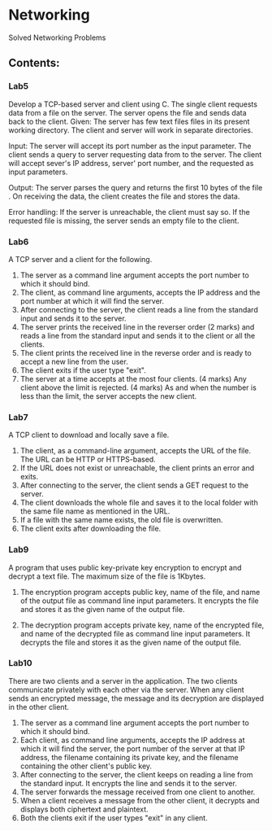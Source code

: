 # Networking
Solved Networking Problems

## Contents:

### Lab5

Develop a TCP-based server and client using C. The single client requests data from a file on the server. The server opens the file and sends data back to the client.
Given: The server has few text files files in its present working directory. The client and server will work in separate directories.

Input: The server will accept its port number as the input parameter. The client sends a query to server requesting data from <filename> to the server. The client will accept sever's IP address, server' port number, and the requested <filename> as input parameters.

Output: The server parses the query and returns the first 10 bytes of the file <filename>.
On receiving the data, the client creates the file <filename> and stores the data.

Error handling:
If the server is unreachable, the client must say so.
If the requested <filename> file is missing, the server sends an empty file to the client.
  
  
### Lab6

A TCP server and a client for the following.
1. The server as a command line argument accepts the port number to which it should bind.
2. The client, as command line arguments, accepts the IP address and the port number at which it will find the server. 
3. After connecting to the server, the client reads a line from the standard input and sends it to the server. 
4. The server prints the received line in the reverser order (2 marks) and reads a line from the standard input and sends it to the client or all the clients.
5. The client prints the received line in the reverse order and is ready to accept a new line from the user. 
6. The client exits if the user type "exit". 
7. The server at a time accepts at the most four clients. (4 marks) Any client above the limit is rejected. (4 marks) As and when the number is less than the limit, the server accepts the new client.


### Lab7

A TCP client to download and locally save a file.

1. The client, as a command-line argument, accepts the URL of the file. The URL can be HTTP or HTTPS-based.
2. If the URL does not exist or unreachable, the client prints an error and exits.
3. After connecting to the server, the client sends a GET request to the server.
4. The client downloads the whole file and saves it to the local folder with the same file name as mentioned in the URL.
5. If a file with the same name exists, the old file is overwritten.
6. The client exits after downloading the file.


### Lab9

A program that uses public key-private key encryption to encrypt and decrypt a text file. 
The maximum size of the file is 1Kbytes. 

1. The encryption program accepts public key, name of the file, and name of the output file as command line input parameters. It encrypts the file and stores it as the given name of the output file.

2. The decryption program accepts private key, name of the encrypted file, and name of the decrypted file as command line input parameters. It decrypts the file and stores it as the given name of the output file.


### Lab10

There are two clients and a server in the application. The two clients communicate privately with each other via the server. When any client sends an encrypted message, the message and its decryption are displayed in the other client.

1. The server as a command line argument accepts the port number to which it should bind.
2. Each client, as command line arguments, accepts the IP address at which it will find the server, the port number of the server at that IP address, the filename containing its private key, and the filename containing the other client's public key.
3. After connecting to the server, the client keeps on reading a line from the standard input. It encrypts the line and sends it to the server. 
4. The server forwards the message received from one client to another. 
5. When a client receives a message from the other client, it decrypts and displays both ciphertext and plaintext. 
6. Both the clients exit if the user types "exit" in any client. 


